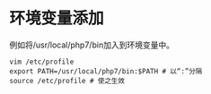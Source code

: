 # 环境变量添加

例如将/usr/local/php7/bin加入到环境变量中。

```shell
vim /etc/profile
export PATH=/usr/local/php7/bin:$PATH # 以“:”分隔
source /etc/profile # 使之生效
```

